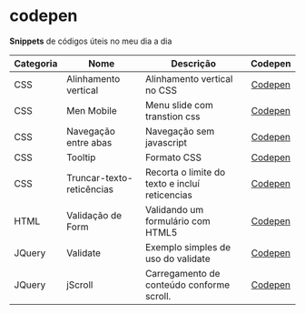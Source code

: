 # codepen
**Snippets** de códigos úteis no meu dia a dia

| Categoria | Nome | Descrição | Codepen |
| --- | --- | --- | :---: |
| CSS | Alinhamento vertical | Alinhamento vertical no CSS | [Codepen](http://codepen.io/robertourias/pen/MaYpGY) |
| CSS | Men Mobile | Menu slide com transtion css | [Codepen](http://codepen.io/robertourias/pen/KdwWoO) |
| CSS | Navegação entre abas | Navegação sem javascript | [Codepen](http://codepen.io/robertourias/pen/BoyWxv) |
| CSS | Tooltip | Formato CSS | [Codepen](http://codepen.io/robertourias/pen/ZbYejb) |
| CSS | Truncar-texto-reticências | Recorta o limite do texto e incluí reticencias | [Codepen](http://codepen.io/robertourias/pen/bVNqKZ) |
| HTML | Validação de Form | Validando um formulário com HTML5 | [Codepen](http://codepen.io/robertourias/pen/yYyMKL) |
| JQuery | Validate | Exemplo simples de uso do validate | [Codepen](http://codepen.io/robertourias/pen/vNExRd) |
| JQuery | jScroll | Carregamento de conteúdo conforme scroll. | [Codepen](http://codepen.io/robertourias/pen/pjvKoj) |
